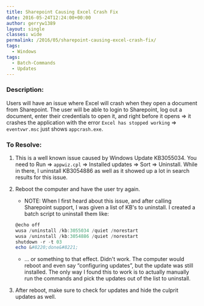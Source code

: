 ```yaml
---
title: Sharepoint Causing Excel Crash Fix
date: 2016-05-24T12:24:00+00:00
author: gerryw1389
layout: single
classes: wide
permalink: /2016/05/sharepoint-causing-excel-crash-fix/
tags:
  - Windows
tags:
  - Batch-Commands
  - Updates
---
```

<!--more-->

### Description:

Users will have an issue where Excel will crash when they open a document from Sharepoint. The user will be able to login to Sharepoint, log out a document, enter their credentials to open it, and right before it opens => it crashes the application with the error `Excel has stopped working` => `eventvwr.msc` just shows `appcrash.exe`.

### To Resolve:

1. This is a well known issue caused by Windows Update KB3055034. You need to Run => `appwiz.cpl` => Installed updates => Sort => Uninstall. While in there, I uninstall KB3054886 as well as it showed up a lot in search results for this issue.

2. Reboot the computer and have the user try again.

   - NOTE: When I first heard about this issue, and after calling Sharepoint support, I was given a list of KB's to uninstall. I created a batch script to uninstall them like:

   ```powershell
   @echo off  
   wusa /uninstall /kb:3055034 /quiet /norestart  
   wusa /uninstall /kb:3054886 /quiet /norestart  
   shutdown -r -t 03  
   echo &#8220;done&#8221;
   ```

   - ... or something to that effect. Didn't work. The computer would reboot and even say &#8220;configuring updates&#8221;, but the update was still installed. The only way I found this to work is to actually manually run the commands and pick the updates out of the list to uninstall.

3. After reboot, make sure to check for updates and hide the culprit updates as well.